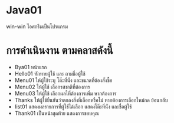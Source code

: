 # Java01
win-win ไอศกรีมเป็นโปรแกรม

  # การดำเนินงาน ตามคลาสดังนี้
* Bya01 หน้าแรก
* Hello01 ทักทายผู้ใช้ และ ถามชื่อผู้ใช้
* Menu01 ให้ผู้ใช้ระบุ โต๊ะที่นั่ง และขนาดที่ต้องสั่งซื้อ 
* Menu02 ให้ผู้ใช้ เลือกรสชาติที่ต้องการ
* Menu03 ให้ผู้ใช้ เลือกผลไที่ต้องการเพิ่ม หากต้องการ
* Thanks ให้ผู้ใช้ยืนยันว่าตกลงสิ่งที่เลือกหรือไม่ หากต้องการเลือกใหม่กด ย้อนกลับ
* list01 แสดงผลรายการที่ผู้ใช้ได้เลือก แสดงโต๊ะที่นั่ง และชื่อผู้ใช้
* Thank01 เป็นหน้าสุดท้าย แสดงการขอบคุณ
  
